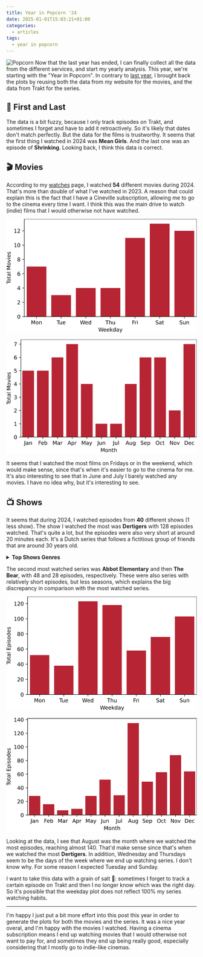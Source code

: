 ```yaml
---
title: Year in Popcorn '24
date: 2025-01-01T15:03:21+01:00
categories:
  - articles
tags:
  - year in popcorn
---
```


<style>
img.pyip24 {
  max-width: 100px;
  margin: 0;
}
</style>

![Popcorn](https://cdn.hacdias.com/media/2021-02-popcorn.gif?class=right+pixelated+pyip24) Now that the last year has ended, I can finally collect all the data from the different services, and start my yearly analysis. This year, we're starting with the "Year in Popcorn". In contrary to [last year](/2024/01/05/year-in-popcorn/), I brought back the plots by reusing both the data from my website for the movies, and the data from Trakt for the series. 

<!--more-->

## 🏁 First and Last

The data is a bit fuzzy, because I only track episodes on Trakt, and sometimes I forget and have to add it retroactively. So it's likely that dates don't match perfectly. But the data for the films is trustworthy. It seems that the first thing I watched in 2024 was **Mean Girls**. And the last one was an episode of **Shrinking**. Looking back, I think this data is correct.

## 🎬 Movies

According to my [watches](/watches/) page, I watched **54** different movies during 2024. That's more than double of what I've watched in 2023. A reason that could explain this is the fact that I have a Cineville subscription, allowing me to go to the cinema every time I want. I think this was the main drive to watch (indie) films that I would otherwise not have watched.

<div class='fg'>

![](movies-weekday.svg?class=plot)

![](movies-month.svg?class=plot)

</div>

It seems that I watched the most films on Fridays or in the weekend, which would make sense, since that's when it's easier to go to the cinema for me. It's also interesting to see that in June and July I barely watched any movies. I have no idea why, but it's interesting to see.

## 📺 Shows

It seems that during 2024, I watched episodes from **40** different shows (1 less show). The show I watched the most was **Dertigers** with 128 episodes watched. That's quite a lot, but the episodes were also very short at around 20 minutes each. It's a Dutch series that follows a fictitious group of friends that are around 30 years old.

<details>
  <summary><strong>Top Shows Genres</strong></summary>

  | genre           |   count |   percentage |
  |:----------------|--------:|-------------:|
  | Drama           |      33 |         31.4 |
  | Fantasy         |      12 |         11.4 |
  | Science-Fiction |      12 |         11.4 |
  | Mystery         |      11 |         10.5 |
  | Comedy          |      11 |         10.5 |
  | Action          |       5 |          4.8 |
  | Adventure       |       5 |          4.8 |
  | Crime           |       4 |          3.8 |
  | Family          |       2 |          1.9 |
  | Romance         |       2 |          1.9 |
  | Thriller        |       2 |          1.9 |
  | Superhero       |       1 |          1   |
  | Documentary     |       1 |          1   |
  | War             |       1 |          1   |
  | Animation       |       1 |          1   |
  | Horror          |       1 |          1   |
  | Reality         |       1 |          1   |

</details>

The second most watched series was **Abbot Elementary** and then **The Bear**, with 48 and 28 episodes, respectively. These were also series with relatively short episodes, but less seasons, which explains the big discrepancy in comparison with the most watched series.

<div class='fg'>

![](episodes-weekday.svg?class=plot)

![](episodes-month.svg?class=plot)

</div>

Looking at the data, I see that August was the month where we watched the most episodes, reaching almost 140. That'd make sense since that's when we watched the most **Dertigers**. In addition, Wednesday and Thursdays seem to be the days of the week where we end up watching series. I don't know why. For some reason I expected Tuesday and Sunday.

I want to take this data with a grain of salt 🧂: sometimes I forget to track a certain episode on Trakt and then I no longer know which was the right day. So it's possible that the weekday plot does not reflect 100% my series watching habits.

---

I'm happy I just put a bit more effort into this post this year in order to generate the plots for both the movies and the series. It was a nice year overal, and I'm happy with the movies I watched. Having a cinema subscription means I end up watching movies that I would otherwise not want to pay for, and sometimes they end up being really good, especially considering that I mostly go to indie-like cinemas.

